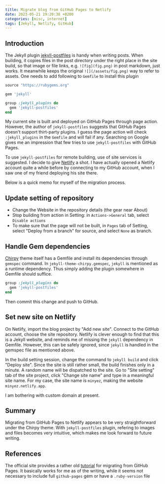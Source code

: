 ```yaml
---
title: Migrate blog from GitHub Pages to Netlify
date: 2023-05-21 19:20:38 +0200
categories: [misc, internet]
tags: [Jekyll, Netlify, GitHub]
---
```


## Introduction

The Jekyll plugin [jekyll-postfiles](https://github.com/nhoizey/jekyll-postfiles)
is handy when writing posts.
When building, it copies files in the post directory under the right place in
the site build, so that image or file links, e.g. `![fig](fig.png)` in post
markdown, just works. It meanwhile keeps the original `![](/assets/fig.png)` way
to refer to assets.
One needs to add following to `Gemfile` to install this plugin
```ruby
source "https://rubygems.org"

gem 'jekyll'

group :jekyll_plugins do
  gem 'jekyll-postfiles'
end
```

My current site is built and deployed on GitHub Pages through page action.
However, the author of `jekyll-postfiles` suggests that GitHub Pages doesn't
support thirt-party plugins.
I guess the page action will check `:jekyll_plugins` in the `Gemfile` and will
fail if any. Searching on Google gives me an impression that few tries to
use `jekyll-postfiles` with GitHub Pages.

To use `jekyll-postfiles` for remote building, use of site services is suggested.
I decide to give [Netlify](https://www.netlify.com/) a shot.
I have actually opened a Netlify account quite a while before by connecting to
my GitHub account, when I saw one of my friend deploying his site there.

Below is a quick memo for myself of the migration process.

## Update setting of repository

- Change the Website in the repository details (the gear near About)
- Stop building from action in Setting: in `Actions->General` tab, select `Disable actions`
- To make sure that the page will not be built, in `Pages` tab of Setting,
  select "Deploy from a branch" for source, and select `None` as branch.

## Handle Gem dependencies

[Chirpy](https://github.com/cotes2020/jekyll-theme-chirpy) theme itself has a Gemfile
and install its dependencies through `gemspec` command.
In `jekyll-theme-chirpy.gemspec`, `jekyll` is mentioned as a runtime dependency.
Thus simply adding the plugin somewhere in Gemfile should suffice.
```ruby
group :jekyll_plugins do
  gem 'jekyll-postfiles'
end
```
Then commit this change and push to GitHub.

## Set new site on Netlify

On Netlify, import the blog project by "Add new site". Connect to the GitHub
account, choose the site repository. Netlify is clever enough to find that this
is a Jekyll website, and reminds me of missing the `jekyll` dependency in
Gemfile. However, this can be safely ignored, since `jekyll` is handled in the
gemspec file as mentioned above.

In the build setting session, change the command to `jekyll build` and click
"Deploy site". Since the site is still rather small, the build finishes only in
a minute.
A random name will be dispatched to the site.
Go to "Site setting" tab of the site project,
click "Change site name" and type in a meaningful site name.
For my case, the site name is `minyez`, making the website `minyez.netlify.app`.

I am bothering with custom domain at present.

## Summary

Migrating from GitHub Pages to Netlify appears to be very straightforward under
the Chirpy theme. With `jekyll-postfiles` plugin, refering to images and files
becomes very intuitive, which makes me look forward to future writing.

## References

The official site provides a rather old
[tutorial](https://www.netlify.com/blog/2017/05/11/migrating-your-jekyll-site-to-netlify)
for migrating from GitHub Pages. It basically works for me as of the writing,
while it seems not necessary to include full `github-pages` gem or have a
`.ruby-version` file
